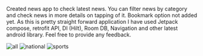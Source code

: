 Created news app to check latest news. You can filter news by category and check news in more details on tapping of it. Bookmark option not added yet. As this is pretty straight forward application I have used  Jetpack compose, retrofit API, DI (Hilt), Room DB, Navigation and other latest android library. Feel free to provide any feedback.


![all](https://github.com/bankeshkumar90/NewsApp/assets/6511724/ef8971f8-cc83-42ab-b513-e5a5aecdccf8)
![national](https://github.com/bankeshkumar90/NewsApp/assets/6511724/1278a059-ada9-4096-b0ac-d6d20bb00d09)
![sports](https://github.com/bankeshkumar90/NewsApp/assets/6511724/42ce5dac-bc1e-491d-8116-9b0f785fffd9)
